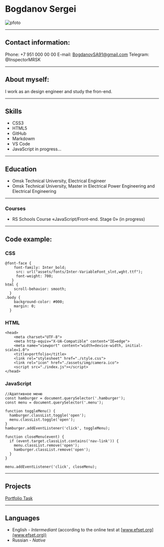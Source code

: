 # Bogdanov Sergei

![pfoto](/rsschool-cv2022/img/photo.JPG)

***

## Contact information:
Phone: +7 951 000 00 00
E-mail: BogdanovSA91@gmail.com
Telegram: @InspectorMRSK

***
## About myself:
I work as an design engineer and study the fron-end.

***

## Skills
+ CSS3
+ HTML5
+ GitHub
+ Markdowm
+ VS Code
+ JavaScript in progress...

***
## Education  
+ Omsk Technical University, Electrical Engineer  
+ Omsk Technical University, Master in Electrical Power Engineering and Electrical Engineering

***
### Courses
+ RS Schools Course «JavaScript/Front-end. Stage 0» (in progress)  

***
## Code example: 
### CSS
```
@font-face {
    font-family: Inter_bold;
     src: url("assets/fonts/Inter-VariableFont_slnt,wght.ttf");
     font-weight: 700;
   }
html {
    scroll-behavior: smooth; 
  }
.body {
    background-color: #000;
    margin: 0;
  }
```
### HTML
```
<head>
    <meta charset="UTF-8">
    <meta http-equiv="X-UA-Compatible" content="IE=edge">
    <meta name="viewport" content="width=device-width, initial-scale=1.0">
    <title>portfolio</title>
    <link rel="stylesheet" href="./style.css">
    <link rel="icon" href="./assets/img/camera.ico">
    <script src="./index.js"></script>
</head>
```
### JavaScript
```
//Адаптивное меню
const hamburger = document.querySelector('.hamburger');
const menu = document.querySelector('.menu');

function toggleMenu() {
  hamburger.classList.toggle('open');
  menu.classList.toggle('open');
}
hamburger.addEventListener('click', toggleMenu);

function closeMenu(event) {
  if (event.target.classList.contains('nav-link')) {
    menu.classList.remove('open');
    hamburger.classList.remove('open');
  }
}

menu.addEventListener('click', closeMenu);
```

***
## Projects  
[Portfolio Task](https://rolling-scopes-school.github.io/inspector91-JSFEPRESCHOOL/portfolio/)

***
## Languages  
+ English - *Intermediant* (according to the online test at [www.efset.org](www.efset.org))
+ Russian - *Native*
